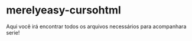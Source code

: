 # merelyeasy-cursohtml
Aqui você irá encontrar todos os arquivos necessários para acompanhara  serie!

